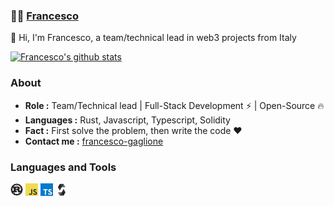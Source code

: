 ###  :man_technologist:  [Francesco](https://github.com/francesco-gaglione)

👋 Hi, I'm Francesco, a team/technical lead in web3 projects from Italy 

[![Francesco's github stats](https://github-readme-stats.vercel.app/api?username=francesco-gaglione&count_private=true&show_icons=true&theme=radical)](https://github.com/francesco-gaglione)

### About

-  **Role :** Team/Technical lead | Full-Stack Development :zap: | Open-Source :fire:    
-  **Languages :** Rust, Javascript, Typescript, Solidity
-  **Fact :** First solve the problem, then write the code :heart:
-  **Contact me :** [francesco-gaglione](mailto:francesco.gaglione.p@gmail.com)


### Languages and Tools

<code><img height="20" src="https://raw.githubusercontent.com/github/explore/80688e429a7d4ef2fca1e82350fe8e3517d3494d/topics/rust/rust.png"></code>
<code><img height="20" src="https://raw.githubusercontent.com/github/explore/80688e429a7d4ef2fca1e82350fe8e3517d3494d/topics/javascript/javascript.png"></code>
<code><img height="20" src="https://raw.githubusercontent.com/github/explore/80688e429a7d4ef2fca1e82350fe8e3517d3494d/topics/typescript/typescript.png"></code>
<code><img height="20" src="https://raw.githubusercontent.com/github/explore/80688e429a7d4ef2fca1e82350fe8e3517d3494d/topics/solidity/solidity.png"></code>

